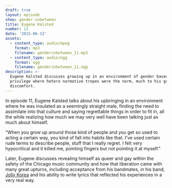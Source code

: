 ```yaml
---
draft: true
layout: episode
show: gender-inbetween
title: Eugene Kalsted
number: 11
date: '2015-06-13'
assets:
  - content_type: audio/mpeg
    format: mp3
    filename: genderinbetween_11.mp3
  - content_type: audio/ogg
    format: ogg
    filename: genderinbetween_11.ogg
description: >-
  Eugene Kalsted discusses growing up in an environment of gender based
  privilege where hetero normative tropes were the norm, much to his growing
  discomfort. 
---
```

In episode 11, Eugene Kalsted talks about his upbringing in an environment where he was insulated as a seemingly straight male, finding the need to assimilate into that culture and saying regrettable things in order to fit in, all the while realizing how much we may very well have been talking just as much about himself.

"When you grow up around those kind of people and you get so used to acting a certain way, you kind of fall into habits like that. I've used certain rude terms to describe people, stuff that I really regret. I felt very hypocritical and it killed me, pointing fingers but not pointing it at myself."

Later, Eugene discusses revealing himself as queer and gay within the safety of the Chicago music community and how that liberation came with many great upturns, including acceptance from his bandmates, in his band, [Jolly Korea](https://jolly-korea.bandcamp.com) and his ability to write lyrics that reflected his experiences in a very real way.